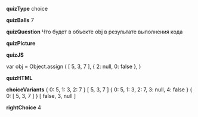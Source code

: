 ____quizType____
choice

____quizBalls____
7

____quizQuestion____
Что будет в объекте  obj  в результате выполнения кода

____quizPicture____


____quizJS____

var obj = Object.assign (
  [ 5, 3, 7 ],
  { 2: null, 0: false },
)

____quizHTML____


____choiceVariants____
{ 0: 5, 1: 3, 2: 7 }
[ 5, 3, 7 ]
{ 0: 5, 1: 3, 2: 7, 3: null, 4: false }
{ 0: [ 5, 3, 7 ] }
[ false, 3, null ]

____rightChoice____
4
